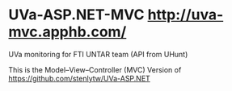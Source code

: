 # UVa-ASP.NET-MVC http://uva-mvc.apphb.com/

UVa monitoring for FTI UNTAR team (API from UHunt)

This is the Model–View–Controller (MVC) Version of https://github.com/stenlytw/UVa-ASP.NET

